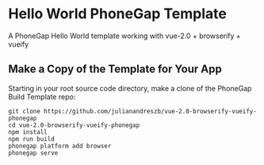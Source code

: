 # Hello World PhoneGap Template

A PhoneGap Hello World template working with vue-2.0 + browserify + vueify

## Make a Copy of the Template for Your App

Starting in your root source code directory, make a clone of the PhoneGap Build Template repo:

```
git clone https://github.com/julianandreszb/vue-2.0-browserify-vueify-phonegap
cd vue-2.0-browserify-vueify-phonegap
npm install
npm run build
phonegap platform add browser
phonegap serve
```